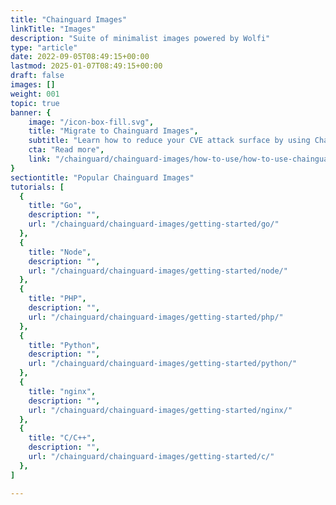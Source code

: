 ```yaml
---
title: "Chainguard Images"
linkTitle: "Images"
description: "Suite of minimalist images powered by Wolfi"
type: "article"
date: 2022-09-05T08:49:15+00:00
lastmod: 2025-01-07T08:49:15+00:00
draft: false
images: []
weight: 001
topic: true
banner: {
    image: "/icon-box-fill.svg",
    title: "Migrate to Chainguard Images",
    subtitle: "Learn how to reduce your CVE attack surface by using Chainguard Images",
    cta: "Read more",
    link: "/chainguard/chainguard-images/how-to-use/how-to-use-chainguard-images/"
}
sectiontitle: "Popular Chainguard Images"
tutorials: [
  {
    title: "Go",
    description: "",
    url: "/chainguard/chainguard-images/getting-started/go/"
  },
  {
    title: "Node",
    description: "",
    url: "/chainguard/chainguard-images/getting-started/node/"
  },
  {
    title: "PHP",
    description: "",
    url: "/chainguard/chainguard-images/getting-started/php/"
  },
  {
    title: "Python",
    description: "",
    url: "/chainguard/chainguard-images/getting-started/python/"
  },
  {
    title: "nginx",
    description: "",
    url: "/chainguard/chainguard-images/getting-started/nginx/"
  },
  {
    title: "C/C++",
    description: "",
    url: "/chainguard/chainguard-images/getting-started/c/"
  },
]

---
```

